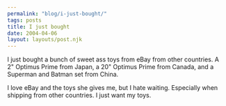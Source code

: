 ```yaml
---
permalink: "blog/i-just-bought/"
tags: posts
title: I just bought
date: 2004-04-06
layout: layouts/post.njk
---
```


I just bought a bunch of sweet ass toys from eBay from other countries. A 2" Optimus Prime from Japan, a 20" Optimus Prime from Canada, and a Superman and Batman set from China. 

I love eBay and the toys she gives me, but I hate waiting. Especially when shipping from other countries. I just want my toys.